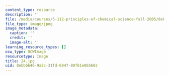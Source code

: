 ```yaml
---
content_type: resource
description: ''
file: /media/courses/5-112-principles-of-chemical-science-fall-2005/8ebbb6469a2c31fd684780f61e065602_24.jpg
file_type: image/jpeg
image_metadata:
  caption: ''
  credit: ''
  image-alt: ''
learning_resource_types: []
ocw_type: OCWImage
resourcetype: Image
title: 24.jpg
uid: 8ebbb646-9a2c-31fd-6847-80f61e065602
---
```

